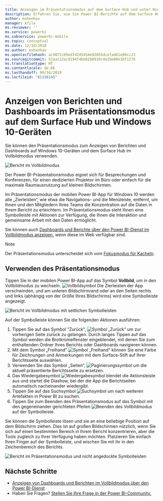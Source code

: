 ```yaml
---
title: Anzeigen im Präsentationsmodus auf dem Surface Hub und unter Windows 10 – Power BI
description: Erfahren Sie, wie Sie Power BI-Berichte auf dem Surface Hub sowie Power BI-Dashboards, -Berichte und -Kacheln auf Windows 10-Geräten im Vollbildmodus anzeigen können.
author: mshenhav
manager: kfile
ms.reviewer: ''
ms.service: powerbi
ms.subservice: powerbi-mobile
ms.topic: conceptual
ms.date: 12/10/2018
ms.author: mshenhav
ms.openlocfilehash: ac9072c69edfd245454e92855dcefa461e80cc23
ms.sourcegitcommit: 52aa112ac9194f4bb62b0910c4a1be80e1bf1276
ms.translationtype: HT
ms.contentlocale: de-DE
ms.lasthandoff: 09/16/2019
ms.locfileid: "61338145"
---
```

# <a name="view-reports-and-dashboards-in-presentation-mode-on-surface-hub-and-windows-10-devices"></a>Anzeigen von Berichten und Dashboards im Präsentationsmodus auf dem Surface Hub und Windows 10-Geräten
Sie können den Präsentationsmodus zum Anzeigen von Berichten und Dashboards auf Windows 10-Geräten und dem Surface Hub im Vollbildmodus verwenden. 

![Bericht im Vollbildmodus](./media/mobile-windows-10-app-presentation-mode/power-bi-presentation-mode-2.png)

Der Power BI-Präsentationsmodus eignet sich für Besprechungen und Konferenzen, für einen dedizierten Projektor im Büro oder einfach für die maximale Raumausnutzung auf kleinen Bildschirmen. 

Im Präsentationsmodus der mobilen Power BI-App für Windows 10 werden alle „Zierleisten“, wie etwa die Navigations- und die Menüleiste, entfernt, um Ihnen und den Mitgliedern Ihres Teams die Konzentration auf die Daten in Ihrem Bericht zu erleichtern. Im Präsentationsmodus steht Ihnen eine Symbolleiste mit Aktionen zur Verfügung, die Ihnen die Interaktion und gemeinsame Arbeit mit den Daten ermöglicht.

Sie können auch [Dashboards und Berichte über den Power BI-Dienst im Vollbildmodus anzeigen](../end-user-focus.md), wenn diese im Web verfügbar sind.

> [!NOTE]
> Der Präsentationsmodus unterscheidet sich vom [Fokusmodus für Kacheln](mobile-tiles-in-the-mobile-apps.md).
> 
> 

## <a name="use-presentation-mode"></a>Verwenden des Präsentationsmodus
Tippen Sie in der mobilen Power BI-App auf das Symbol **Vollbild**, um in den Vollbildmodus zu wechseln.
![Vollbildsymbol](././media/mobile-windows-10-app-presentation-mode/power-bi-full-screen-icon.png) Die Zierleisten der App verschwinden, und am unteren Bildschirmrand oder an den Seiten rechts und links (abhängig von der Größe Ihres Bildschirms) wird eine Symbolleiste angezeigt.

![Bericht im Vollbildmodus mit seitlichen Symbolleisten](./media/mobile-windows-10-app-presentation-mode/power-bi-presentation-mode-2.png)

Auf der Symbolleiste können Sie die folgenden Aktionen ausführen:

1. Tippen Sie auf das Symbol "Zurück", ![Symbol „Zurück“](./media/mobile-windows-10-app-presentation-mode/power-bi-windows-10-presentation-back-icon.png) um zur vorherigen Seite zurück zu gelangen. Durch langes Tippen auf das Symbol werden die Brotkrümelfenster eingeblendet, mit denen Sie zum enthaltenden Ordner Ihres Berichts oder Dashboards navigieren können.
2. Mit dem Symbol „Freihand“ ![Symbol „Freihand“](./media/mobile-windows-10-app-presentation-mode/power-bi-windows-10-presentation-ink-icon.png) können Sie eine Farbe für Zeichnungen und Anmerkungen mit dem Surface-Stift auf Ihrer Berichtsseite auswählen. 
3. Verwenden Sie das Symbol „Seiten“, ![Paginierungssymbol](./media/mobile-windows-10-app-presentation-mode/power-bi-windows-10-presentation-pages-icon.png) um die aktuell präsentierte Berichtsseite zu ersetzen.
4. Das Wiedergabesymbol  ![Wiedergabesymbol](./media/mobile-windows-10-app-presentation-mode/power-bi-windows-10-presentation-play-icon.png) blendet die Aktionsleiste aus und startet die Diashow, bei der die App die Berichtseiten automatisch nacheinander wiedergibt. 
5. Tippen Sie auf das Suchsymbol ![Suchsymbol](./media/mobile-windows-10-app-presentation-mode/power-bi-windows-10-presentation-search-icon.png) um nach weiteren Artefakten in Power BI zu suchen.
6. Tippen Sie zum Beenden des Präsentationsmodus auf das Symbol mit den gegeneinander gerichteten Pfeilen ![Beenden des Vollbildmodus](./media/mobile-windows-10-app-presentation-mode/power-bi-windows-10-exit-full-screen-icon.png) auf der Symbolleiste.

Sie können die Symbolleiste lösen und sie an eine beliebige Position auf dem Bildschirm ziehen. Dies ist auf großen Bildschirmen nützlich, wenn Sie sich auf einen bestimmten Bereich in Ihrem Bericht konzentrieren, aber die Tools zugleich zu Ihrer Verfügung haben möchten. Platzieren Sie einfach Ihren Finger auf der Symbolleiste, und wischen Sie mit ihr in den Zeichenbereich des Berichts.

![Bericht im Präsentationsmodus und nicht angedockte Symbolleisten](./media/mobile-windows-10-app-presentation-mode/power-bi-windows-10-presentation-drag-toolbar-2.png)


## <a name="next-steps"></a>Nächste Schritte
* [Anzeigen von Dashboards und Berichten im Vollbildmodus über den Power BI-Dienst](../end-user-focus.md)
* Haben Sie Fragen? [Stellen Sie Ihre Frage in der Power BI-Community.](http://community.powerbi.com/)

